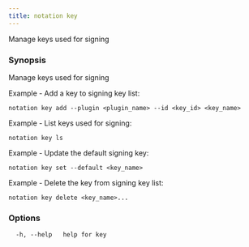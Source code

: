 ```yaml
---
title: notation key
---
```


Manage keys used for signing

### Synopsis

Manage keys used for signing

Example - Add a key to signing key list:
```  
notation key add --plugin <plugin_name> --id <key_id> <key_name>
```

Example - List keys used for signing:
```
notation key ls
```

Example - Update the default signing key:
```
notation key set --default <key_name>
```

Example - Delete the key from signing key list:
```
notation key delete <key_name>...
```

### Options

```
  -h, --help   help for key
```
